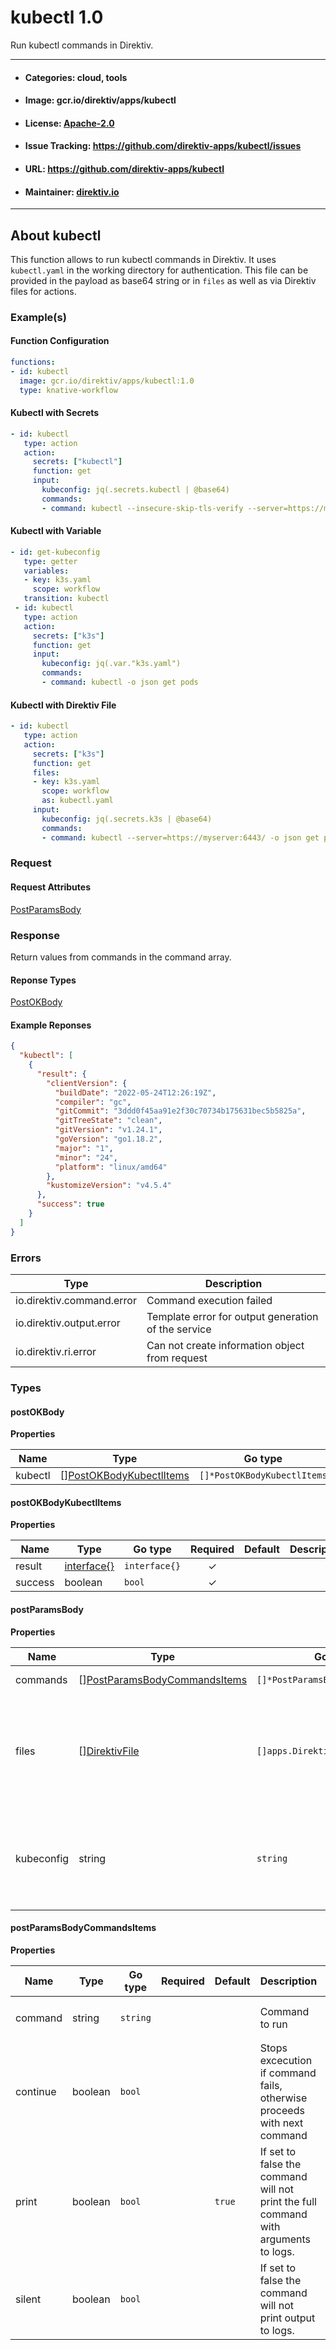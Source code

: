 
# kubectl 1.0

Run kubectl commands in Direktiv.

---
- #### Categories: cloud, tools
- #### Image: gcr.io/direktiv/apps/kubectl 
- #### License: [Apache-2.0](https://www.apache.org/licenses/LICENSE-2.0)
- #### Issue Tracking: https://github.com/direktiv-apps/kubectl/issues
- #### URL: https://github.com/direktiv-apps/kubectl
- #### Maintainer: [direktiv.io](https://www.direktiv.io)
---

## About kubectl

This function allows to run kubectl commands in Direktiv. It uses `kubectl.yaml` in the working directory for authentication.
This file can be provided in the payload as base64 string or in `files` as well as via Direktiv files for actions.

### Example(s)
  #### Function Configuration
  ```yaml
  functions:
  - id: kubectl
    image: gcr.io/direktiv/apps/kubectl:1.0
    type: knative-workflow
  ```
   #### Kubectl with Secrets
   ```yaml
   - id: kubectl 
      type: action
      action:
        secrets: ["kubectl"]
        function: get
        input: 
          kubeconfig: jq(.secrets.kubectl | @base64)
          commands:
          - command: kubectl --insecure-skip-tls-verify --server=https://myserver:6443/ -o json get pods
   ```
   #### Kubectl with Variable
   ```yaml
   - id: get-kubeconfig
      type: getter
      variables:
      - key: k3s.yaml
        scope: workflow
      transition: kubectl
    - id: kubectl 
      type: action
      action:
        secrets: ["k3s"]
        function: get
        input: 
          kubeconfig: jq(.var."k3s.yaml")
          commands:
          - command: kubectl -o json get pods
   ```
   #### Kubectl with Direktiv File
   ```yaml
   - id: kubectl 
      type: action
      action:
        secrets: ["k3s"]
        function: get
        files:
        - key: k3s.yaml
          scope: workflow
          as: kubectl.yaml
        input: 
          kubeconfig: jq(.secrets.k3s | @base64)
          commands:
          - command: kubectl --server=https://myserver:6443/ -o json get pods
   ```

### Request



#### Request Attributes
[PostParamsBody](#post-params-body)

### Response
  Return values from commands in the command array.
#### Reponse Types
    
  

[PostOKBody](#post-o-k-body)
#### Example Reponses
    
```json
{
  "kubectl": [
    {
      "result": {
        "clientVersion": {
          "buildDate": "2022-05-24T12:26:19Z",
          "compiler": "gc",
          "gitCommit": "3ddd0f45aa91e2f30c70734b175631bec5b5825a",
          "gitTreeState": "clean",
          "gitVersion": "v1.24.1",
          "goVersion": "go1.18.2",
          "major": "1",
          "minor": "24",
          "platform": "linux/amd64"
        },
        "kustomizeVersion": "v4.5.4"
      },
      "success": true
    }
  ]
}
```

### Errors
| Type | Description
|------|---------|
| io.direktiv.command.error | Command execution failed |
| io.direktiv.output.error | Template error for output generation of the service |
| io.direktiv.ri.error | Can not create information object from request |


### Types
#### <span id="post-o-k-body"></span> postOKBody

  



**Properties**

| Name | Type | Go type | Required | Default | Description | Example |
|------|------|---------|:--------:| ------- |-------------|---------|
| kubectl | [][PostOKBodyKubectlItems](#post-o-k-body-kubectl-items)| `[]*PostOKBodyKubectlItems` |  | |  |  |


#### <span id="post-o-k-body-kubectl-items"></span> postOKBodyKubectlItems

  



**Properties**

| Name | Type | Go type | Required | Default | Description | Example |
|------|------|---------|:--------:| ------- |-------------|---------|
| result | [interface{}](#interface)| `interface{}` | ✓ | |  |  |
| success | boolean| `bool` | ✓ | |  |  |


#### <span id="post-params-body"></span> postParamsBody

  



**Properties**

| Name | Type | Go type | Required | Default | Description | Example |
|------|------|---------|:--------:| ------- |-------------|---------|
| commands | [][PostParamsBodyCommandsItems](#post-params-body-commands-items)| `[]*PostParamsBodyCommandsItems` |  | | Array of commands. |  |
| files | [][DirektivFile](#direktiv-file)| `[]apps.DirektivFile` |  | | File to create before running commands. This can include a `kubectl.yaml` file from secrets. |  |
| kubeconfig | string| `string` |  | | Base64 kubectl.yaml file. If not set `kubectl.yaml` will be used. This can be provided via Direktiv files. | `tLS0tCk1IY0NBUUVFSUlQN...Fa0luUW1ZbGovY0lIbjQwakZ1eUUxe` |


#### <span id="post-params-body-commands-items"></span> postParamsBodyCommandsItems

  



**Properties**

| Name | Type | Go type | Required | Default | Description | Example |
|------|------|---------|:--------:| ------- |-------------|---------|
| command | string| `string` |  | | Command to run | `kubectl version --client=true -o json` |
| continue | boolean| `bool` |  | | Stops excecution if command fails, otherwise proceeds with next command |  |
| print | boolean| `bool` |  | `true`| If set to false the command will not print the full command with arguments to logs. |  |
| silent | boolean| `bool` |  | | If set to false the command will not print output to logs. |  |

 
